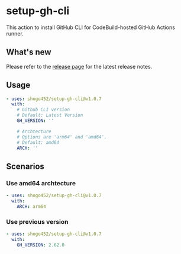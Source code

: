 # setup-gh-cli

This action to install GitHub CLI for CodeBuild-hosted GitHub Actions runner.

## What's new

Please refer to the [release page](https://github.com/shogo452/setup-gh-cli/releases) for the latest release notes.

## Usage

```yaml
- uses: shogo452/setup-gh-cli@v1.0.7
  with:
    # Github CLI version
    # Default: Latest Version
    GH_VERSION: ''

    # Archtecture
    # Options are 'arm64' and 'amd64'.
    # Default: amd64
    ARCH: ''
```

## Scenarios

### Use amd64 archtecture

```yaml
- uses: shogo452/setup-gh-cli@v1.0.7
  with:
    ARCH: arm64
```

### Use previous version

```yaml
- uses: shogo452/setup-gh-cli@v1.0.7
  with:
    GH_VERSION: 2.62.0
```
